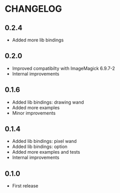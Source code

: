# CHANGELOG

## 0.2.4
- Added more lib bindings

## 0.2.0
- Improved compatibilty with ImageMagick 6.9.7-2
- Internal improvements

## 0.1.6
- Added lib bindings: drawing wand
- Added more examples
- Minor improvements

## 0.1.4
- Added lib bindings: pixel wand
- Added lib bindings: option
- Added more examples and tests
- Internal improvements

## 0.1.0
- First release
